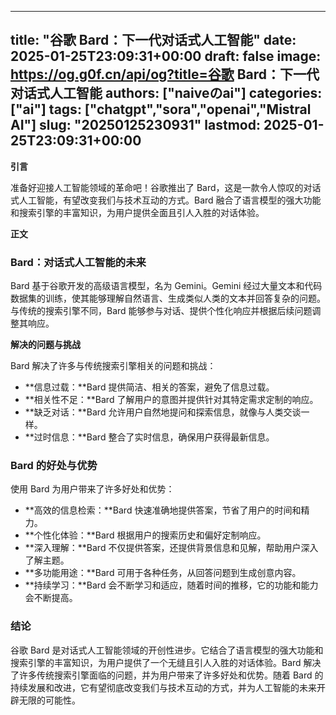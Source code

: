 
---
title: "谷歌 Bard：下一代对话式人工智能"
date: 2025-01-25T23:09:31+00:00
draft: false
image: https://og.g0f.cn/api/og?title=谷歌 Bard：下一代对话式人工智能
authors: ["naiveのai"]
categories: ["ai"]
tags: ["chatgpt","sora","openai","Mistral AI"]
slug: "20250125230931"
lastmod: 2025-01-25T23:09:31+00:00
---
**引言**

准备好迎接人工智能领域的革命吧！谷歌推出了 Bard，这是一款令人惊叹的对话式人工智能，有望改变我们与技术互动的方式。Bard 融合了语言模型的强大功能和搜索引擎的丰富知识，为用户提供全面且引人入胜的对话体验。

**正文**

### Bard：对话式人工智能的未来

Bard 基于谷歌开发的高级语言模型，名为 Gemini。Gemini 经过大量文本和代码数据集的训练，使其能够理解自然语言、生成类似人类的文本并回答复杂的问题。与传统的搜索引擎不同，Bard 能够参与对话、提供个性化响应并根据后续问题调整其响应。

**解决的问题与挑战**

Bard 解决了许多与传统搜索引擎相关的问题和挑战：

* **信息过载：**Bard 提供简洁、相关的答案，避免了信息过载。
* **相关性不足：**Bard 了解用户的意图并提供针对其特定需求定制的响应。
* **缺乏对话：**Bard 允许用户自然地提问和探索信息，就像与人类交谈一样。
* **过时信息：**Bard 整合了实时信息，确保用户获得最新信息。

### Bard 的好处与优势

使用 Bard 为用户带来了许多好处和优势：

* **高效的信息检索：**Bard 快速准确地提供答案，节省了用户的时间和精力。
* **个性化体验：**Bard 根据用户的搜索历史和偏好定制响应。
* **深入理解：**Bard 不仅提供答案，还提供背景信息和见解，帮助用户深入了解主题。
* **多功能用途：**Bard 可用于各种任务，从回答问题到生成创意内容。
* **持续学习：**Bard 会不断学习和适应，随着时间的推移，它的功能和能力会不断提高。

### 结论

谷歌 Bard 是对话式人工智能领域的开创性进步。它结合了语言模型的强大功能和搜索引擎的丰富知识，为用户提供了一个无缝且引人入胜的对话体验。Bard 解决了许多传统搜索引擎面临的问题，并为用户带来了许多好处和优势。随着 Bard 的持续发展和改进，它有望彻底改变我们与技术互动的方式，并为人工智能的未来开辟无限的可能性。